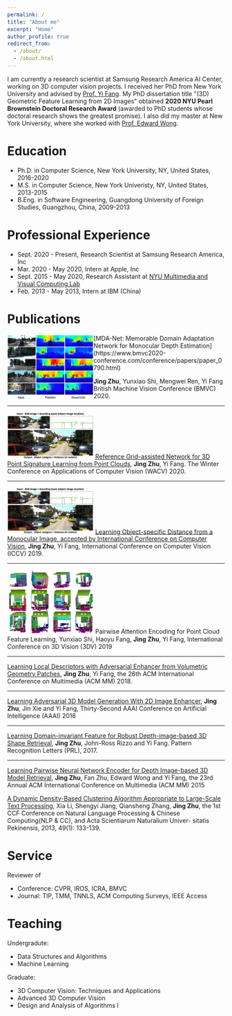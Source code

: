 ```yaml
---
permalink: /
title: "About me"
excerpt: "Home"
author_profile: true
redirect_from: 
  - /about/
  - /about.html
---
```

I am currently a research scientist at Samsung Research America AI Center, working on 3D computer vision projects. I received her PhD from New York University and advised by [Prof. Yi Fang](http://mmvc.engineering.nyu.edu). My PhD dissertation title "(3D) Geometric Feature Learning from 2D Images" obtained **2020 NYU Pearl Brownstein Doctoral Research Award** (awarded to PhD students whose doctoral research shows the greatest promise). I also did my master at New York University, where she worked with [Prof. Edward Wong](https://engineering.nyu.edu/faculty/edward-wong).

Education
======
* Ph.D. in Computer Science, New York University, NY, United States, 2016-2020
* M.S. in Computer Science, New York Univeristy, NY, United States, 2013-2015
* B.Eng. in Software Engineering, Guangdong University of Foreign Studies, Guangzhou, China, 2009-2013

Professional Experience
======
* Sept. 2020 - Present, Research Scientist at Samsung Research America, Inc
* Mar. 2020 - May 2020, Intern at Apple, Inc
* Sept. 2015 - May 2020, Research Assistant at [NYU Multimedia and Visual Computing Lab](http://mmvc.engineering.nyu.edu)
* Feb. 2013 - May 2013, Intern at IBM (China)

Publications
======

<img src="/images/BMVC_Depth.png" alt="drawing" align="left" width="200"/> 
[MDA-Net: Memorable Domain Adaptation Network for Monocular Depth Estimation](https://www.bmvc2020-conference.com/conference/papers/paper_0790.html)

**Jing Zhu**, Yunxiao Shi, Mengwei Ren, Yi Fang 
British Machine Vision Conference (BMVC) 2020.

----
<img src="/images/Paper_DistFrom2D.png" alt="drawing" width="200"/> [Reference Grid-assisted Network for 3D Point Signature Learning from Point Clouds](https://openaccess.thecvf.com/content_WACV_2020/papers/Zhu_Reference_Grid-assisted_Network_for_3D_Point_Signature_Learning_from_Point_WACV_2020_paper.pdf), **Jing Zhu**, Yi Fang. The Winter Conference on Applications of Computer Vision (WACV) 2020.

----
<img src="/images/Paper_DistFrom2D.png" alt="drawing" width="200"/> [Learning Object-specific Distance from a Monocular Image, accepted by International Conference on Computer Vision](https://openaccess.thecvf.com/content_ICCV_2019/papers/Zhu_Learning_Object-Specific_Distance_From_a_Monocular_Image_ICCV_2019_paper.pdf), **Jing Zhu**, Yi Fang, International Conference on Computer Vision (ICCV) 2019.

----
<img src="/images/3DV_PointFeature.png" alt="drawing" width="200"/> Pairwise Attention Encoding for Point Cloud Feature Learning, Yunxiao Shi, Haoyu Fang, **Jing Zhu**, Yi Fang, International Conference on 3D Vision (3DV) 2019

----
[Learning Local Descriptors with Adversarial Enhancer from Volumetric Geometry Patches](), **Jing Zhu**, Yi Fang, the 26th ACM International Conference on Multimedia (ACM MM) 2018. 

----
[Learning Adversarial 3D Model Generation With 2D Image Enhancer](https://www.aaai.org/ocs/index.php/AAAI/AAAI18/paper/view/16064), **Jing Zhu**, Jin Xie and Yi Fang, Thirty-Second AAAI Conference on Artificial Intelligence (AAAI) 2018

----
[Learning Domain-invariant Feature for Robust Depth-image-based 3D Shape Retrieval](), **Jing Zhu**, John-Ross Rizzo and Yi Fang. Pattern Recognition Letters (PRL), 2017.

----
[Learning Pairwise Neural Network Encoder for Depth Image-based 3D Model Retrieval](), **Jing Zhu**, Fan Zhu, Edward Wong and Yi Fang, the 23rd Annual ACM International Conference on Multimedia (ACM MM) 2015

[A Dynamic Density-Based Clustering Algorithm Appropriate to Large-Scale Text Processing](), Xia Li, Shengyi Jiang, Qiansheng Zhang, **Jing Zhu**, the 1st CCF Conference on Natural Language Processing & Chinese Computing(NLP & CC), and Acta Scientiarum Naturalium Univer- sitatis Pekinensis, 2013, 49(1): 133-139.

Service 
======
Reviewer of 
* Conference: CVPR, IROS, ICRA, BMVC
* Journal: TIP, TMM, TNNLS, ACM Computing Surveys, IEEE Access

Teaching 
======
Undergradute:
* Data Structures and Algorithms
* Machine Learning

Graduate:
* 3D Computer Vision: Techniques and Applications
* Advanced 3D Computer Vision
* Design and Analysis of Algorithms I

